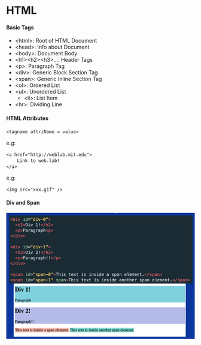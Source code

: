 # HTML

#### Basic Tags
- \<html>: Root of HTML Document
- \<head>: Info about Document
- \<body>: Document Body
- \<h1>\<h2>\<h3>...: Header Tags
- \<p>: Paragraph Tag
- \<div>: Generic Block Section Tag
- \<span>: Generic Inline Section Tag
- \<ol>: Ordered List
- \<ul>: Unordered List
  - \<li>: List Item
- \<hr>: Dividing Line

#### HTML Attributes
    <tagname attriName = value>
e.g:

    <a href="http://weblab.mit.edu">
        Link to web.lab!
    </a>
e.g:

    <img src="xxx.gif" />

#### Div and Span

<img src="1.png" />